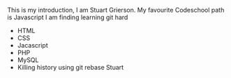 This is my introduction, I am Stuart Grierson.
My favourite Codeschool path is Javascript
I am finding learning git hard
* HTML
* CSS
* Jacascript
* PHP
* MySQL
* Killing history using git rebase
Stuart
